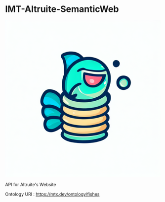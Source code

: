 # IMT-Altruite-SemanticWeb

![alt text](logo.jpg "Logo")

API for Altruite's Website

Ontology URI : https://mtx.dev/ontology/fishes

